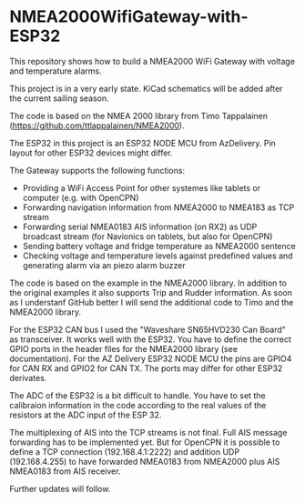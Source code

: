 # NMEA2000WifiGateway-with-ESP32
This repository shows how to build a NMEA2000 WiFi Gateway with voltage and temperature alarms.

This project is in a very early state. KiCad schematics will be added after the current sailing season.

The code is based on the NMEA 2000 library from Timo Tappalainen (https://github.com/ttlappalainen/NMEA2000).

The ESP32 in this project is an ESP32 NODE MCU from AzDelivery. Pin layout for other ESP32 devices might differ.

The Gateway supports the following functions:

- Providing a WiFi Access Point for other systemes like tablets or computer (e.g. with OpenCPN)
- Forwarding navigation information from NMEA2000 to NMEA183 as TCP stream
- Forwarding serial NMEA0183 AIS information (on RX2) as UDP broadcast stream (for Navionics on tablets, but also for OpenCPN)
- Sending battery voltage and fridge temperature as NMEA2000 sentence
- Checking voltage and temperature levels against predefined values and generating alarm via an piezo alarm buzzer

The code is based on the example in the NMEA2000 library.
In addition to the original examples it also supports Trip and Rudder information. As soon as I understanf GitHub better I will send the additional code to Timo and the NMEA2000 library.

For the ESP32 CAN bus I used the "Waveshare SN65HVD230 Can Board" as transceiver. It works well with the ESP32.
You have to define the correct GPIO ports in the header files for the NMEA2000 library (see documentation). For the AZ Delivery ESP32 NODE MCU the pins are GPIO4 for CAN RX and GPIO2 for CAN TX. The ports may differ for other ESP32 derivates.

The ADC of the ESP32 is a bit difficult to handle. You have to set the calibraion information in the code according to the real values of the resistors at the ADC input of the ESP 32.

The multiplexing of AIS into the TCP streams is not final. Full AIS message forwarding has to be implemented yet.
But for OpenCPN it is possible to define a TCP connection (192.168.4.1:2222) and addition UDP (192.168.4.255) to have forwarded NMEA0183 from NMEA2000 plus AIS NMEA0183 from AIS receiver.

Further updates will follow.










